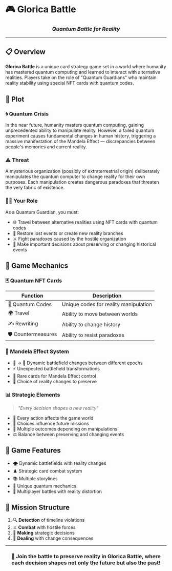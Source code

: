 
# 🎮 Glorica Battle

<div align="center">

### _Quantum Battle for Reality_

</div>

---

## 📋 Overview
**Glorica Battle** is a unique card strategy game set in a world where humanity has mastered quantum computing and learned to interact with alternative realities. Players take on the role of "Quantum Guardians" who maintain reality stability using special NFT cards with quantum codes.

## 📖 Plot

### 🌀 Quantum Crisis
In the near future, humanity masters quantum computing, gaining unprecedented ability to manipulate reality. However, a failed quantum experiment causes fundamental changes in human history, triggering a massive manifestation of the Mandela Effect — discrepancies between people's memories and current reality.

### ⚠️ Threat
A mysterious organization (possibly of extraterrestrial origin) deliberately manipulates the quantum computer to change reality for their own purposes. Each manipulation creates dangerous paradoxes that threaten the very fabric of existence.

### 🦸‍♂️ Your Role
As a Quantum Guardian, you must:
- 🌐 Travel between alternative realities using NFT cards with quantum codes
- 🔄 Restore lost events or create new reality branches
- ⚔️ Fight paradoxes caused by the hostile organization
- 🤔 Make important decisions about preserving or changing historical events

## 🎲 Game Mechanics

### 🃏 Quantum NFT Cards
| Function | Description |
|---------|-------|
| 💫 Quantum Codes | Unique codes for reality manipulation |
| 🌍 Travel | Ability to move between worlds |
| ✍️ Rewriting | Ability to change history |
| 🛡️ Countermeasures | Ability to resist paradoxes |

### 🌈 Mandela Effect System
- 🏰 → 🚀 Dynamic battlefield changes between different epochs
- ⚡ Unexpected battlefield transformations
- 🎴 Rare cards for Mandela Effect control
- 📝 Choice of reality changes to preserve

### 📊 Strategic Elements
> *"Every decision shapes a new reality"*

- 🦋 Every action affects the game world
- 🌳 Choices influence future missions
- 🔄 Multiple outcomes depending on manipulations
- ⚖️ Balance between preserving and changing events

## 🎯 Game Features
- 🌪️ Dynamic battlefields with reality changes
- ♟️ Strategic card combat system
- 📚 Multiple storylines
- 🔮 Unique quantum mechanics
- 🤝 Multiplayer battles with reality distortion

## 📜 Mission Structure
1. 🔍 **Detection** of timeline violations
2. ⚔️ **Combat** with hostile forces
3. 🤔 **Making** strategic decisions
4. 📝 **Dealing** with change consequences

---

<div align="center">

### 💫 Join the battle to preserve reality in Glorica Battle, where each decision shapes not only the future but also the past!

</div>
